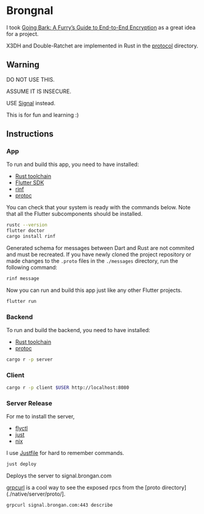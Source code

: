 # Brongnal

I took [Going Bark: A Furry’s Guide to End-to-End Encryption](https://soatok.blog/2020/11/14/going-bark-a-furrys-guide-to-end-to-end-encryption/) as a great idea for a project.

X3DH and Double-Ratchet are implemented in Rust in the [protocol](./native/protocol/) directory.

## Warning
DO NOT USE THIS.

ASSUME IT IS INSECURE.

USE [Signal](https://signal.org/) instead.

This is for fun and learning :)

## Instructions

### App

To run and build this app, you need to have installed:
* [Rust toolchain](https://www.rust-lang.org/tools/install)
* [Flutter SDK](https://docs.flutter.dev/get-started/install)
* [rinf](https://rinf.cunarist.com/)
* [protoc](https://grpc.io/docs/protoc-installation/)

You can check that your system is ready with the commands below.
Note that all the Flutter subcomponents should be installed.

```bash
rustc --version
flutter doctor
cargo install rinf
```

Generated schema for messages between Dart and Rust are not commited and must be recreated.
If you have newly cloned the project repository
or made changes to the `.proto` files in the `./messages` directory,
run the following command:

```bash
rinf message
```

Now you can run and build this app just like any other Flutter projects.

```bash
flutter run
```

### Backend

To run and build the backend, you need to have installed:
* [Rust toolchain](https://www.rust-lang.org/tools/install)
* [protoc](https://grpc.io/docs/protoc-installation/)

```bash
cargo r -p server
```

### Client

```bash
cargo r -p client $USER http://localhost:8080
```

### Server Release

For me to install the server,
* [flyctl](https://fly.io/docs/hands-on/install-flyctl/)
* [just](https://github.com/casey/just)
* [nix](https://nixos.org/download/) 

I use [Justfile](./Justfile) for hard to remember commands.

```bash
just deploy
```

Deploys the server to signal.brongan.com


[grpcurl](https://github.com/fullstorydev/grpcurl) is a cool way to see the exposed rpcs from the [proto directory](./native/server/proto/].
```bash
grpcurl signal.brongan.com:443 describe
```


